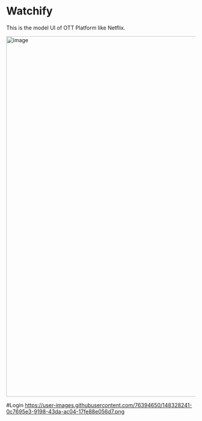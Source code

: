 # Watchify
This is the model UI of OTT Platform like Netflix.

<img width="959" alt="image" src="https://user-images.githubusercontent.com/76394650/148327900-98fd9cd6-2f06-4c2c-93bb-054f137a2516.png">

#Login
https://user-images.githubusercontent.com/76394650/148328241-0c7695e3-9198-43da-ac04-17fe88e056d7.png
